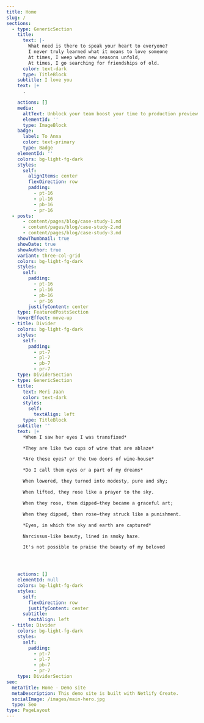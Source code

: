 ```yaml
---
title: Home
slug: /
sections:
  - type: GenericSection
    title:
      text: |-
        What need is there to speak your heart to everyone?
        I never truly learned what it means to love someone
        At times, I weep when new seasons unfold,
        At times, I go searching for friendships of old.
      color: text-dark
      type: TitleBlock
    subtitle: I love you
    text: |+
      .

    actions: []
    media:
      altText: Unblock your team boost your time to production preview
      elementId: ''
      type: ImageBlock
    badge:
      label: To Anna
      color: text-primary
      type: Badge
    elementId: ''
    colors: bg-light-fg-dark
    styles:
      self:
        alignItems: center
        flexDirection: row
        padding:
          - pt-16
          - pl-16
          - pb-16
          - pr-16
  - posts:
      - content/pages/blog/case-study-1.md
      - content/pages/blog/case-study-2.md
      - content/pages/blog/case-study-3.md
    showThumbnail: true
    showDate: true
    showAuthor: true
    variant: three-col-grid
    colors: bg-light-fg-dark
    styles:
      self:
        padding:
          - pt-16
          - pl-16
          - pb-16
          - pr-16
        justifyContent: center
    type: FeaturedPostsSection
    hoverEffect: move-up
  - title: Divider
    colors: bg-light-fg-dark
    styles:
      self:
        padding:
          - pt-7
          - pl-7
          - pb-7
          - pr-7
    type: DividerSection
  - type: GenericSection
    title:
      text: Meri Jaan
      color: text-dark
      styles:
        self:
          textAlign: left
      type: TitleBlock
    subtitle: ''
    text: |+
      *When I saw her eyes I was transfixed*

      *They are like two cups of wine that are ablaze*

      *Are these eyes? or the two doors of wine-house*

      *Do I call them eyes or a part of my dreams*

      When lowered, they turned into modesty, pure and shy;

      When lifted, they rose like a prayer to the sky.

      When they rose, then dipped—they became a graceful art;

      When they dipped, then rose—they struck like a punishment.

      *Eyes, in which the sky and earth are captured*

      Narcissus-like beauty, lined in smoky haze.

      It's not possible to praise the beauty of my beloved




    actions: []
    elementId: null
    colors: bg-light-fg-dark
    styles:
      self:
        flexDirection: row
        justifyContent: center
      subtitle:
        textAlign: left
  - title: Divider
    colors: bg-light-fg-dark
    styles:
      self:
        padding:
          - pt-7
          - pl-7
          - pb-7
          - pr-7
    type: DividerSection
seo:
  metaTitle: Home - Demo site
  metaDescription: This demo site is built with Netlify Create.
  socialImage: /images/main-hero.jpg
  type: Seo
type: PageLayout
---
```

